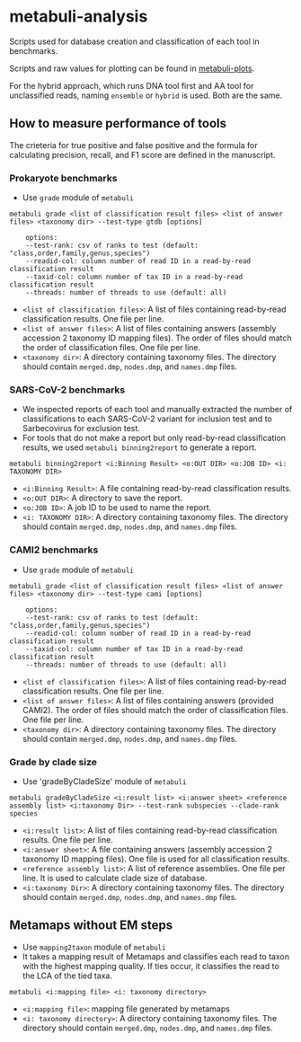 # metabuli-analysis
Scripts used for database creation and classification of each tool in benchmarks.

Scripts and raw values for plotting can be found in [metabuli-plots](https://github.com/jaebeom-kim/metabuli-plots).

For the hybrid approach, which runs DNA tool first and AA tool for unclassified reads, naming `ensemble` or `hybrid` is used. Both are the same.

## How to measure performance of tools
The crieteria for true positive and false positive and the formula for calculating precision, recall, and F1 score are defined in the manuscript. 
### Prokaryote benchmarks
- Use `grade` module of `metabuli`
```
metabuli grade <list of classification result files> <list of answer files> <taxonomy dir> --test-type gtdb [options]
    
    options:
    --test-rank: csv of ranks to test (default: "class,order,family,genus,species")
    --readid-col: column number of read ID in a read-by-read classification result
    --taxid-col: column number of tax ID in a read-by-read classification result
    --threads: number of threads to use (default: all)
```
* `<list of classification files>`: A list of files containing read-by-read classification results. One file per line.
* `<list of answer files>`: A list of files containing answers (assembly accession 2 taxonomy ID mapping files). The order of files should match the order of classification files. One file per line. 
* `<taxonomy dir>`: A directory containing taxonomy files. The directory should contain `merged.dmp`, `nodes.dmp`, and `names.dmp` files.

### SARS-CoV-2 benchmarks
-   We inspected reports of each tool and manually extracted the number of classifications to each SARS-CoV-2 variant for inclusion test and to Sarbecovirus for exclusion test.
-   For tools that do not make a report but only read-by-read classification results, we used `metabuli binning2report` to generate a report.
```
metabuli binning2report <i:Binning Result> <o:OUT DIR> <o:JOB ID> <i: TAXONOMY DIR>
```
* `<i:Binning Result>`: A file containing read-by-read classification results.
* `<o:OUT DIR>`: A directory to save the report.
* `<o:JOB ID>`: A job ID to be used to name the report.
* `<i: TAXONOMY DIR>`: A directory containing taxonomy files. The directory should contain `merged.dmp`, `nodes.dmp`, and `names.dmp` files.

### CAMI2 benchmarks
- Use `grade` module of `metabuli`

```
metabuli grade <list of classification result files> <list of answer files> <taxonomy dir> --test-type cami [options]
    
    options:
    --test-rank: csv of ranks to test (default: "class,order,family,genus,species")
    --readid-col: column number of read ID in a read-by-read classification result
    --taxid-col: column number of tax ID in a read-by-read classification result
    --threads: number of threads to use (default: all)
```
* `<list of classification files>`: A list of files containing read-by-read classification results. One file per line.
* `<list of answer files>`: A list of files containing answers (provided CAMI2). The order of files should match the order of classification files. One file per line. 
* `<taxonomy dir>`: A directory containing taxonomy files. The directory should contain `merged.dmp`, `nodes.dmp`, and `names.dmp` files.

### Grade by clade size
- Use 'gradeByCladeSize' module of `metabuli`
```
metabuli gradeByCladeSize <i:result list> <i:answer sheet> <reference assembly list> <i:taxonomy Dir> --test-rank subspecies --clade-rank species
```
* `<i:result list>`: A list of files containing read-by-read classification results. One file per line.
* `<i:answer sheet>`: A file containing answers (assembly accession 2 taxonomy ID mapping files). One file is used for all classification results.
* `<reference assembly list>`: A list of reference assemblies. One file per line. It is used to calculate clade size of database.
* `<i:taxonomy Dir>`: A directory containing taxonomy files. The directory should contain `merged.dmp`, `nodes.dmp`, and `names.dmp` files.


## Metamaps without EM steps
- Use `mapping2taxon` module of `metabuli`
- It takes a mapping result of Metamaps and classifies each read to taxon with the highest mapping quality. If ties occur, it classifies the read to the LCA of the tied taxa.
```
metabuli <i:mapping file> <i: taxonomy directory>
```
* `<i:mapping file>`: mapping file generated by metamaps
* `<i: taxonomy directory>`: A directory containing taxonomy files. The directory should contain `merged.dmp`, `nodes.dmp`, and `names.dmp` files.
